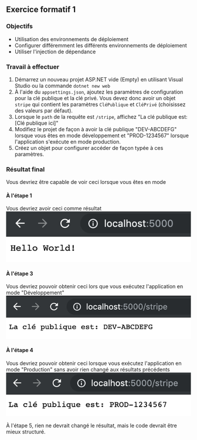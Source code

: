 ## Exercice formatif 1

### Objectifs

- Utilisation des environnements de déploiement
- Configurer différemment les différents environnements de déploiement
- Utiliser l'injection de dépendance


### Travail à effectuer

1. Démarrez un nouveau projet ASP.NET vide (Empty) en utilisant Visual Studio ou la commande `dotnet new web`
2. À l'aide du `appsettings.json`, ajoutez les paramètres de configuration pour la clé publique et la clé privé.
   Vous devez donc avoir un objet `stripe` qui contient les paramètres `CléPublique` et `CléPrivé` (choisissez des valeurs par défaut).
3. Lorsque le `path` de la requête est `/stripe`, affichez "La clé publique est: [Clé publique ici]"
4. Modifiez le projet de façon à avoir la clé publique "DEV-ABCDEFG" lorsque vous êtes en mode développement et "PROD-1234567" lorsque l'application s'exécute en mode production.
5. Créez un objet pour configurer accéder de façon typée à ces paramètres.


### Résultat final
Vous devriez être capable de voir ceci lorsque vous êtes en mode 

#### À l'étape 1
Vous devriez avoir ceci comme résultat
![](images/exercice1-root.png)

#### À l'étape 3
Vous devriez pouvoir obtenir ceci lors que vous exécutez l'application en mode "Développement"
![](images/exercice1-dev.png)

#### À l'étape 4
Vous devriez pouvoir obtenir ceci lorsque vous exécutez l'application en mode "Production" sans avoir rien changé aux résultats précédents
![](images/exercice1-prod.png)

À l'étape 5, rien ne devrait changé le résultat, mais le code devrait être mieux structuré.
